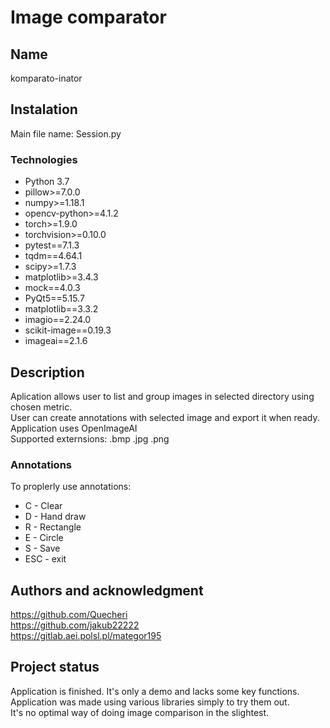 # Image comparator

## Name
komparato-inator

## Instalation
Main file name: Session.py

### Technologies
* Python 3.7
* pillow>=7.0.0
* numpy>=1.18.1
* opencv-python>=4.1.2
* torch>=1.9.0 
* torchvision>=0.10.0
* pytest==7.1.3
* tqdm==4.64.1
* scipy>=1.7.3
* matplotlib>=3.4.3 
* mock==4.0.3
* PyQt5==5.15.7
* matplotlib==3.3.2
* imagio==2.24.0
* scikit-image==0.19.3
* imageai==2.1.6

## Description
Aplication allows user to list and group images in selected directory using chosen metric.<br />
User can create annotations with selected image and export it when ready.<br />
Application uses OpenImageAI <br />
Supported externsions: .bmp .jpg .png <br />

### Annotations
To proplerly use annotations:
* C - Clear
* D - Hand draw
* R - Rectangle
* E - Circle
* S - Save
* ESC - exit





## Authors and acknowledgment
https://github.com/Quecheri <br />
https://github.com/jakub22222 <br />
https://gitlab.aei.polsl.pl/mategor195 <br />




## Project status
Application is finished. It's only a demo and lacks some key functions.<br />
Application was made using various libraries simply to try them out. <br />
It's no optimal way of doing image comparison in the slightest.<br />
